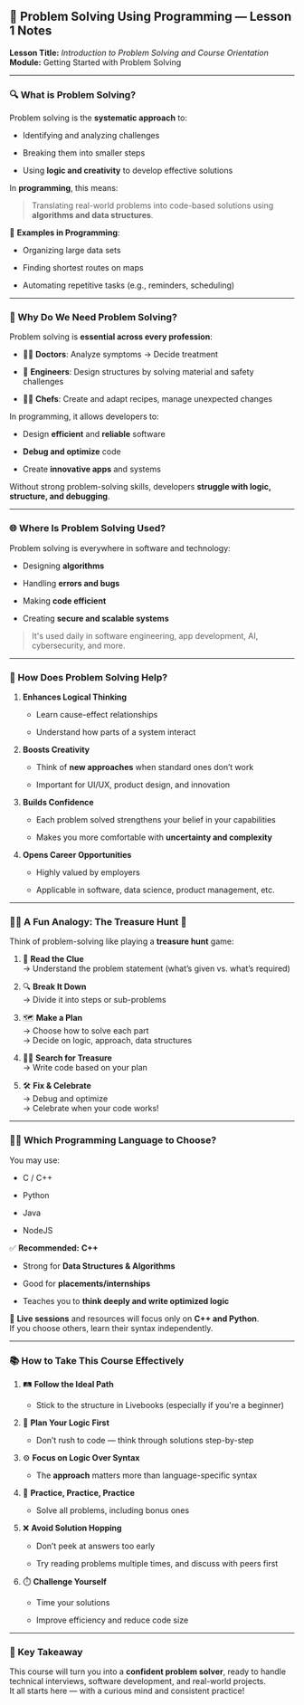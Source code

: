 ## 🧠 Problem Solving Using Programming — Lesson 1 Notes

**Lesson Title:** _Introduction to Problem Solving and Course Orientation_  
**Module:** Getting Started with Problem Solving

---

### 🔍 What is Problem Solving?

Problem solving is the **systematic approach** to:

- Identifying and analyzing challenges
    
- Breaking them into smaller steps
    
- Using **logic and creativity** to develop effective solutions
    

In **programming**, this means:

> Translating real-world problems into code-based solutions using **algorithms and data structures**.

📌 **Examples in Programming**:

- Organizing large data sets
    
- Finding shortest routes on maps
    
- Automating repetitive tasks (e.g., reminders, scheduling)
    

---

### 🤔 Why Do We Need Problem Solving?

Problem solving is **essential across every profession**:

- 🧑‍⚕️ **Doctors**: Analyze symptoms → Decide treatment
    
- 👷 **Engineers**: Design structures by solving material and safety challenges
    
- 👨‍🍳 **Chefs**: Create and adapt recipes, manage unexpected changes
    

In programming, it allows developers to:

- Design **efficient** and **reliable** software
    
- **Debug and optimize** code
    
- Create **innovative apps** and systems
    

Without strong problem-solving skills, developers **struggle with logic, structure, and debugging**.

---

### 🌐 Where Is Problem Solving Used?

Problem solving is everywhere in software and technology:

- Designing **algorithms**
    
- Handling **errors and bugs**
    
- Making **code efficient**
    
- Creating **secure and scalable systems**
    

> It's used daily in software engineering, app development, AI, cybersecurity, and more.

---

### 🧠 How Does Problem Solving Help?

1. **Enhances Logical Thinking**
    
    - Learn cause-effect relationships
        
    - Understand how parts of a system interact
        
2. **Boosts Creativity**
    
    - Think of **new approaches** when standard ones don’t work
        
    - Important for UI/UX, product design, and innovation
        
3. **Builds Confidence**
    
    - Each problem solved strengthens your belief in your capabilities
        
    - Makes you more comfortable with **uncertainty and complexity**
        
4. **Opens Career Opportunities**
    
    - Highly valued by employers
        
    - Applicable in software, data science, product management, etc.
        

---

### 🏴‍☠️ A Fun Analogy: The Treasure Hunt 🎯

Think of problem-solving like playing a **treasure hunt** game:

1. 🧾 **Read the Clue**  
    → Understand the problem statement (what’s given vs. what’s required)
    
2. 🔍 **Break It Down**  
    → Divide it into steps or sub-problems
    
3. 🗺️ **Make a Plan**  
    → Choose how to solve each part  
    → Decide on logic, approach, data structures
    
4. 👨‍💻 **Search for Treasure**  
    → Write code based on your plan
    
5. 🛠️ **Fix & Celebrate**  
    → Debug and optimize  
    → Celebrate when your code works!
    

---

### 🧑‍💻 Which Programming Language to Choose?

You may use:

- C / C++
    
- Python
    
- Java
    
- NodeJS
    

✅ **Recommended:** **C++**

- Strong for **Data Structures & Algorithms**
    
- Good for **placements/internships**
    
- Teaches you to **think deeply and write optimized logic**
    

📌 **Live sessions** and resources will focus only on **C++ and Python**.  
If you choose others, learn their syntax independently.

---

### 📚 How to Take This Course Effectively

1. 🛤️ **Follow the Ideal Path**
    
    - Stick to the structure in Livebooks (especially if you're a beginner)
        
2. 🧠 **Plan Your Logic First**
    
    - Don’t rush to code — think through solutions step-by-step
        
3. ⚙️ **Focus on Logic Over Syntax**
    
    - The **approach** matters more than language-specific syntax
        
4. 🧪 **Practice, Practice, Practice**
    
    - Solve all problems, including bonus ones
        
5. ❌ **Avoid Solution Hopping**
    
    - Don’t peek at answers too early
        
    - Try reading problems multiple times, and discuss with peers first
        
6. ⏱️ **Challenge Yourself**
    
    - Time your solutions
        
    - Improve efficiency and reduce code size
        

---

### 🧭 Key Takeaway

This course will turn you into a **confident problem solver**, ready to handle technical interviews, software development, and real-world projects.  
It all starts here — with a curious mind and consistent practice!